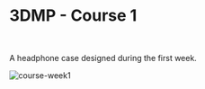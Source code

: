 # 3DMP - Course 1
<br>

A headphone case designed during the first week.

![course-week1](img/Course1.png)
